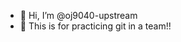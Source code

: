 - 👋 Hi, I’m @oj9040-upstream
- 👀 This is for practicing git in a team!!
<!---
oj9040-upstream/oj9040-upstream is a ✨ special ✨ repository because its `README.md` (this file) appears on your GitHub profile.
You can click the Preview link to take a look at your changes.
--->
